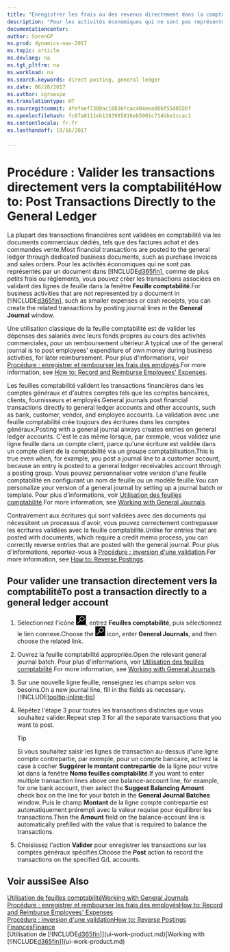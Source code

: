 ```yaml
---
title: "Enregistrer les frais ou des revenus directement dans la comptabilité"
description: "Pour les activités économiques qui ne sont pas représentés par un document, comme de plus petits frais ou règlements, vous pouvez créer les transactions associées en validant des lignes de feuille dans la fenêtre Feuille comptabilité."
documentationcenter: 
author: SorenGP
ms.prod: dynamics-nav-2017
ms.topic: article
ms.devlang: na
ms.tgt_pltfrm: na
ms.workload: na
ms.search.keywords: direct posting, general ledger
ms.date: 06/28/2017
ms.author: sgroespe
ms.translationtype: HT
ms.sourcegitcommit: 4fefaef7380ac10836fcac404eea006f55d8556f
ms.openlocfilehash: fc87a8111eb1383985816eb5901c714bbe1ccac1
ms.contentlocale: fr-fr
ms.lasthandoff: 10/16/2017

---
```

# <a name="how-to-post-transactions-directly-to-the-general-ledger"></a><span data-ttu-id="a1274-103">Procédure : Valider les transactions directement vers la comptabilité</span><span class="sxs-lookup"><span data-stu-id="a1274-103">How to: Post Transactions Directly to the General Ledger</span></span>
<span data-ttu-id="a1274-104">La plupart des transactions financières sont validées en comptabilité via les documents commerciaux dédiés, tels que des factures achat et des commandes vente.</span><span class="sxs-lookup"><span data-stu-id="a1274-104">Most financial transactions are posted to the general ledger through dedicated business documents, such as purchase invoices and sales orders.</span></span> <span data-ttu-id="a1274-105">Pour les activités économiques qui ne sont pas représentés par un document dans [!INCLUDE[d365fin](includes/d365fin_md.md)], comme de plus petits frais ou règlements, vous pouvez créer les transactions associées en validant des lignes de feuille dans la fenêtre **Feuille comptabilité**.</span><span class="sxs-lookup"><span data-stu-id="a1274-105">For business activities that are not represented by a document in [!INCLUDE[d365fin](includes/d365fin_md.md)], such as smaller expenses or cash receipts, you can create the related transactions by posting journal lines in the **General Journal** window.</span></span>

<span data-ttu-id="a1274-106">Une utilisation classique de la feuille comptabilité est de valider les dépenses des salariés avec leurs fonds propres au cours des activités commerciales, pour un remboursement ultérieur.</span><span class="sxs-lookup"><span data-stu-id="a1274-106">A typical use of the general journal is to post employees' expenditure of own money during business activities, for later reimbursement.</span></span> <span data-ttu-id="a1274-107">Pour plus d'informations, voir [Procédure : enregistrer et rembourser les frais des employés](finance-how-record-reimburse-employee-expenses.md).</span><span class="sxs-lookup"><span data-stu-id="a1274-107">For more information, see [How to: Record and Reimburse Employees' Expenses](finance-how-record-reimburse-employee-expenses.md).</span></span>

<span data-ttu-id="a1274-108">Les feuilles comptabilité valident les transactions financières dans les comptes généraux et d'autres comptes tels que les comptes bancaires, clients, fournisseurs et employés.</span><span class="sxs-lookup"><span data-stu-id="a1274-108">General journals post financial transactions directly to general ledger accounts and other accounts, such as bank, customer, vendor, and employee accounts.</span></span> <span data-ttu-id="a1274-109">La validation avec une feuille comptabilité crée toujours des écritures dans les comptes généraux.</span><span class="sxs-lookup"><span data-stu-id="a1274-109">Posting with a general journal always creates entries on general ledger accounts.</span></span> <span data-ttu-id="a1274-110">C'est le cas même lorsque, par exemple, vous validez une ligne feuille dans un compte client, parce qu'une écriture est validée dans un compte client de la comptabilité via un groupe comptabilisation.</span><span class="sxs-lookup"><span data-stu-id="a1274-110">This is true even when, for example, you post a journal line to a customer account, because an entry is posted to a general ledger receivables account through a posting group.</span></span> <span data-ttu-id="a1274-111">Vous pouvez personnaliser votre version d'une feuille comptabilité en configurant un nom de feuille ou un modèle feuille.</span><span class="sxs-lookup"><span data-stu-id="a1274-111">You can personalize your version of a general journal by setting up a journal batch or template.</span></span> <span data-ttu-id="a1274-112">Pour plus d'informations, voir [Utilisation des feuilles comptabilité](ui-work-general-journals.md).</span><span class="sxs-lookup"><span data-stu-id="a1274-112">For more information, see [Working with General Journals](ui-work-general-journals.md).</span></span>

<span data-ttu-id="a1274-113">Contrairement aux écritures qui sont validées avec des documents qui nécessitent un processus d'avoir, vous pouvez correctement contrepasser les écritures validées avec la feuille comptabilité.</span><span class="sxs-lookup"><span data-stu-id="a1274-113">Unlike for entries that are posted with documents, which require a credit memo process, you can correctly reverse entries that are posted with the general journal.</span></span> <span data-ttu-id="a1274-114">Pour plus d'informations, reportez-vous à [Procédure : inversion d'une validation](finance-how-reverse-journal-posting.md).</span><span class="sxs-lookup"><span data-stu-id="a1274-114">For more information, see [How to: Reverse Postings](finance-how-reverse-journal-posting.md).</span></span>

## <a name="to-post-a-transaction-directly-to-a-general-ledger-account"></a><span data-ttu-id="a1274-115">Pour valider une transaction directement vers la comptabilité</span><span class="sxs-lookup"><span data-stu-id="a1274-115">To post a transaction directly to a general ledger account</span></span>
1. <span data-ttu-id="a1274-116">Sélectionnez l'icône ![Page ou état pour la recherche](media/ui-search/search_small.png "Page ou état pour la recherche"), entrez **Feuilles comptabilité**, puis sélectionnez le lien connexe.</span><span class="sxs-lookup"><span data-stu-id="a1274-116">Choose the ![Search for Page or Report](media/ui-search/search_small.png "Search for Page or Report icon") icon, enter **General Journals**, and then choose the related link.</span></span>
2. <span data-ttu-id="a1274-117">Ouvrez la feuille comptabilité appropriée.</span><span class="sxs-lookup"><span data-stu-id="a1274-117">Open the relevant general journal batch.</span></span> <span data-ttu-id="a1274-118">Pour plus d'informations, voir [Utilisation des feuilles comptabilité](ui-work-general-journals.md).</span><span class="sxs-lookup"><span data-stu-id="a1274-118">For more information, see [Working with General Journals](ui-work-general-journals.md).</span></span>
3. <span data-ttu-id="a1274-119">Sur une nouvelle ligne feuille, renseignez les champs selon vos besoins.</span><span class="sxs-lookup"><span data-stu-id="a1274-119">On a new journal line, fill in the fields as necessary.</span></span> [!INCLUDE[tooltip-inline-tip](includes/tooltip-inline-tip_md.md)]    
4. <span data-ttu-id="a1274-120">Répétez l'étape 3 pour toutes les transactions distinctes que vous souhaitez valider.</span><span class="sxs-lookup"><span data-stu-id="a1274-120">Repeat step 3 for all the separate transactions that you want to post.</span></span>

    > [!TIP]  
    > <span data-ttu-id="a1274-121">Si vous souhaitez saisir les lignes de transaction au-dessus d'une ligne compte contrepartie, par exemple, pour un compte bancaire, activez la case à cocher **Suggérer le montant contrepartie** de la ligne pour votre lot dans la fenêtre **Noms feuilles comptabilité**.</span><span class="sxs-lookup"><span data-stu-id="a1274-121">If you want to enter multiple transaction lines above one balance-account line, for example, for one bank account, then select the **Suggest Balancing Amount** check box on the line for your batch in the **General Journal Batches** window.</span></span> <span data-ttu-id="a1274-122">Puis le champ **Montant** de la ligne compte contrepartie est automatiquement prérempli avec la valeur requise pour équilibrer les transactions.</span><span class="sxs-lookup"><span data-stu-id="a1274-122">Then the **Amount** field on the balance-account line is automatically prefilled with the value that is required to balance the transactions.</span></span>
5. <span data-ttu-id="a1274-123">Choisissez l'action **Valider** pour enregistrer les transactions sur les comptes généraux spécifiés.</span><span class="sxs-lookup"><span data-stu-id="a1274-123">Choose the **Post** action to record the transactions on the specified G/L accounts.</span></span>

## <a name="see-also"></a><span data-ttu-id="a1274-124">Voir aussi</span><span class="sxs-lookup"><span data-stu-id="a1274-124">See Also</span></span>
[<span data-ttu-id="a1274-125">Utilisation de feuilles comptabilité</span><span class="sxs-lookup"><span data-stu-id="a1274-125">Working with General Journals</span></span>](ui-work-general-journals.md)  
[<span data-ttu-id="a1274-126">Procédure : enregistrer et rembourser les frais des employés</span><span class="sxs-lookup"><span data-stu-id="a1274-126">How to: Record and Reimburse Employees' Expenses</span></span>](finance-how-record-reimburse-employee-expenses.md)  
[<span data-ttu-id="a1274-127">Procédure : inversion d'une validation</span><span class="sxs-lookup"><span data-stu-id="a1274-127">How to: Reverse Postings</span></span>](finance-how-reverse-journal-posting.md)  
[<span data-ttu-id="a1274-128">Finances</span><span class="sxs-lookup"><span data-stu-id="a1274-128">Finance</span></span>](finance.md)  
<span data-ttu-id="a1274-129">[Utilisation de [!INCLUDE[d365fin](includes/d365fin_md.md)]](ui-work-product.md)</span><span class="sxs-lookup"><span data-stu-id="a1274-129">[Working with [!INCLUDE[d365fin](includes/d365fin_md.md)]](ui-work-product.md)</span></span>  


